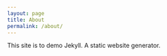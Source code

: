 ```yaml
---
layout: page
title: About
permalink: /about/
---
```


This site is to demo Jekyll. A static website generator.